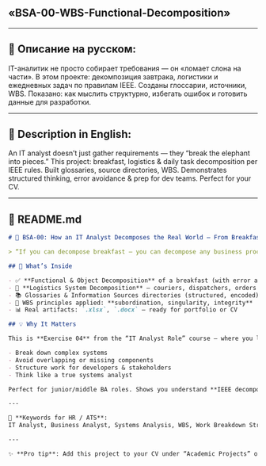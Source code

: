 
## **«BSA-00-WBS-Functional-Decomposition»**

---

## 📄 **Описание на русском:**

IT-аналитик не просто собирает требования — он «ломает слона на части». В этом проекте: декомпозиция завтрака, логистики и ежедневных задач по правилам IEEE. Созданы глоссарии, источники, WBS. Показано: как мыслить структурно, избегать ошибок и готовить данные для разработки. 


---

## 📄 **Description in English:**

An IT analyst doesn’t just gather requirements — they “break the elephant into pieces.” This project: breakfast, logistics & daily task decomposition per IEEE rules. Built glossaries, source directories, WBS. Demonstrates structured thinking, error avoidance & prep for dev teams. Perfect for your CV.


---

## 📖 **README.md**

```markdown
# 🐘 BSA-00: How an IT Analyst Decomposes the Real World — From Breakfast to Logistics

> “If you can decompose breakfast — you can decompose any business process.”

## 🎯 What’s Inside

- ✅ **Functional & Object Decomposition** of a breakfast (with error analysis & correction)
- 🚚 **Logistics System Decomposition** — couriers, dispatchers, orders
- 📚 Glossaries & Information Sources directories (structured, encoded)
- 🧩 WBS principles applied: **subordination, singularity, integrity**
- 📊 Real artifacts: `.xlsx`, `.docx` — ready for portfolio or CV

## 💡 Why It Matters

This is **Exercise 04** from the “IT Analyst Role” course — where you learn to:

- Break down complex systems
- Avoid overlapping or missing components
- Structure work for developers & stakeholders
- Think like a true systems analyst

Perfect for junior/middle BA roles. Shows you understand **IEEE decomposition standards** and can apply them to real-world scenarios — even if it starts with a boiled egg 🍳.

---

📌 **Keywords for HR / ATS**:  
IT Analyst, Business Analyst, Systems Analysis, WBS, Work Breakdown Structure, Functional Decomposition, Object Decomposition, Requirements Engineering, IEEE, Structured Thinking, Process Modeling, Glossary, Source Management.

---

✨ **Pro tip**: Add this project to your CV under “Academic Projects” or “Portfolio” — it demonstrates analytical rigor better than 90% of generic “CRM for pet shop” projects.
```
